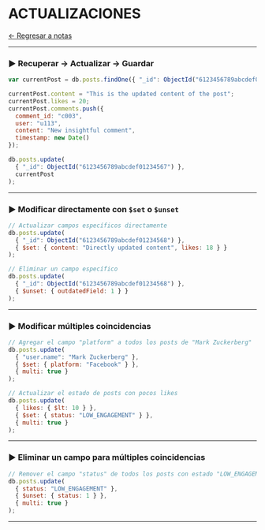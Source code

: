 # ACTUALIZACIONES

[← Regresar a notas](../../README.md) <br>

----

### ▶️ Recuperar → Actualizar → Guardar
```javascript
var currentPost = db.posts.findOne({ "_id": ObjectId("6123456789abcdef01234567") });

currentPost.content = "This is the updated content of the post";
currentPost.likes = 20;
currentPost.comments.push({
  comment_id: "c003",
  user: "u113",
  content: "New insightful comment",
  timestamp: new Date()
});

db.posts.update(
  { "_id": ObjectId("6123456789abcdef01234567") },
  currentPost
);
```
----

### ▶️ Modificar directamente con `$set` o `$unset`
```javascript
// Actualizar campos específicos directamente
db.posts.update(
  { "_id": ObjectId("6123456789abcdef01234568") },
  { $set: { content: "Directly updated content", likes: 18 } }
);

// Eliminar un campo específico
db.posts.update(
  { "_id": ObjectId("6123456789abcdef01234568") },
  { $unset: { outdatedField: 1 } }
);
```
----

### ▶️ Modificar múltiples coincidencias
```javascript
// Agregar el campo "platform" a todos los posts de "Mark Zuckerberg"
db.posts.update(
  { "user.name": "Mark Zuckerberg" },
  { $set: { platform: "Facebook" } },
  { multi: true }
);

// Actualizar el estado de posts con pocos likes
db.posts.update(
  { likes: { $lt: 10 } },
  { $set: { status: "LOW_ENGAGEMENT" } },
  { multi: true }
);
```
----

### ▶️ Eliminar un campo para múltiples coincidencias
```javascript
// Remover el campo "status" de todos los posts con estado "LOW_ENGAGEMENT"
db.posts.update(
  { status: "LOW_ENGAGEMENT" },
  { $unset: { status: 1 } },
  { multi: true }
);
```
----